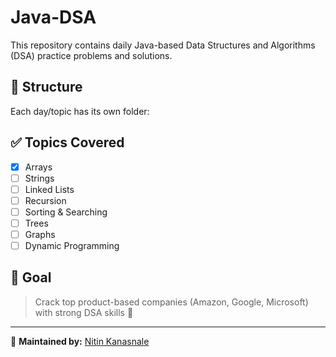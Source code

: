 # Java-DSA

This repository contains daily Java-based Data Structures and Algorithms (DSA) practice problems and solutions.

## 📅 Structure

Each day/topic has its own folder:


## ✅ Topics Covered

- [x] Arrays
- [ ] Strings
- [ ] Linked Lists
- [ ] Recursion
- [ ] Sorting & Searching
- [ ] Trees
- [ ] Graphs
- [ ] Dynamic Programming

## 🚀 Goal

> Crack top product-based companies (Amazon, Google, Microsoft) with strong DSA skills 🚀

---

📌 **Maintained by:** [Nitin Kanasnale](https://github.com/nitinkanasnale93)
